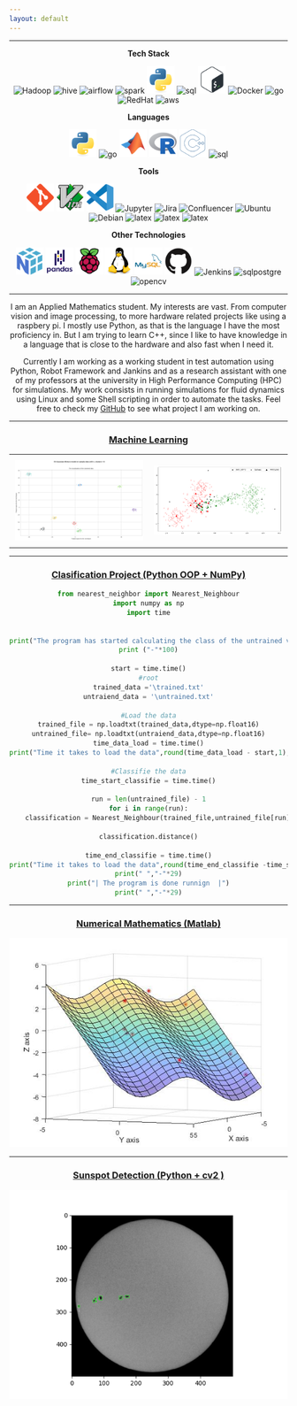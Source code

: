 ```yaml
---
layout: default
---
```




---
<div class="myWrapper" markdown="1">


<div align="center">
<b>Tech Stack</b>
<p align="center">
<img src="https://img.icons8.com/color/48/000000/hadoop-distributed-file-system.png" alt="Hadoop" width="50" height="50"/>
<img src="https://www.vectorlogo.zone/logos/apache_hive/apache_hive-icon.svg" alt="hive" width="50" height="50"/>
<img src="https://airflow.apache.org/docs/apache-airflow/1.10.6/_images/pin_large.png" alt="airflow" width="50" height="50"/>
<img src="https://upload.wikimedia.org/wikipedia/commons/f/f3/Apache_Spark_logo.svg" alt="spark" width="50" height="50"/>
<img src="https://raw.githubusercontent.com/devicons/devicon/master/icons/python/python-original.svg" alt="Python" width="50" height="50"/>
<img src="https://img.icons8.com/external-flat-juicy-fish/60/000000/external-sql-coding-and-development-flat-flat-juicy-fish.png" alt="sql" width="50" height="50"/>
<img src="https://raw.githubusercontent.com/devicons/devicon/master/icons/bash/bash-original.svg" alt="Bash" width="50" height="50"/>
<img src="https://cdn.jsdelivr.net/gh/devicons/devicon/icons/docker/docker-plain-wordmark.svg" alt="Docker" width="50" height="50"/>
<img src="https://cdn.jsdelivr.net/gh/devicons/devicon/icons/go/go-original-wordmark.svg" alt="go" width="50" height="50"/>
<img src="https://cdn.jsdelivr.net/gh/devicons/devicon/icons/redhat/redhat-original.svg" alt="RedHat" width="50" height="50"/>
<img src="https://img.icons8.com/color/48/000000/amazon-web-services.png" alt="aws" width="50" height="50"/>
</p>

	
<div align="center">
<b>Languages</b>
<p align="center">
<img src="https://raw.githubusercontent.com/devicons/devicon/master/icons/python/python-original.svg" alt="Python" width="50" height="50"/>
<img src="https://cdn.jsdelivr.net/gh/devicons/devicon/icons/go/go-original-wordmark.svg" alt="go" width="50" height="50"/>
<img src="https://raw.githubusercontent.com/devicons/devicon/master/icons/matlab/matlab-original.svg" alt="Matlab" width="50" height="50"/>
<img src="https://raw.githubusercontent.com/devicons/devicon/master/icons/r/r-original.svg" alt="R" width="50" height="50"/>
<img src="https://raw.githubusercontent.com/devicons/devicon/master/icons/cplusplus/cplusplus-line.svg" alt="cpp" width="50" height="50"/>
<img src="https://img.icons8.com/external-flat-juicy-fish/60/000000/external-sql-coding-and-development-flat-flat-juicy-fish.png" alt="sql" width="50" height="50"/>
</p>	
	

<div align="center">
<b>Tools</b>
<p align="center">
<img src="https://raw.githubusercontent.com/devicons/devicon/master/icons/git/git-original.svg" alt="git" width="50" height="50"/>
<img src="https://raw.githubusercontent.com/devicons/devicon/master/icons/vim/vim-original.svg" alt="VIM" width="50" height="50"/>
<img src="https://raw.githubusercontent.com/devicons/devicon/master/icons/vscode/vscode-original.svg" alt="VSCode" width="50" height="50"/>
<img src="https://cdn.jsdelivr.net/gh/devicons/devicon/icons/jupyter/jupyter-original-wordmark.svg" alt="Jupyter" width="50" height="50"/>
<img src="https://cdn.jsdelivr.net/gh/devicons/devicon/icons/jira/jira-original-wordmark.svg" alt="Jira" width="50" height="50"/>
<img src="https://cdn.jsdelivr.net/gh/devicons/devicon/icons/confluence/confluence-original-wordmark.svg" alt="Confluencer" width="50" height="50"/>
<img src="https://cdn.jsdelivr.net/gh/devicons/devicon/icons/ubuntu/ubuntu-plain.svg" alt="Ubuntu" width="50" height="50"/>
<img src="https://cdn.jsdelivr.net/gh/devicons/devicon/icons/debian/debian-original.svg" alt="Debian" width="50" height="50"/>
<img src="https://img.icons8.com/fluency/48/000000/fedora.png" alt="latex" width="50" height="50"/>
<img src="https://cdn.jsdelivr.net/gh/devicons/devicon/icons/latex/latex-original.svg" alt="latex" width="50" height="50"/>
<img src="https://img.icons8.com/ios/50/000000/markdown--v1.png" alt="latex" width="50" height="50"/>
</p>          


<div align="center">
<b>Other Technologies</b>
</div>
</div>
<p align="center">
<img src="https://raw.githubusercontent.com/devicons/devicon/master/icons/numpy/numpy-original.svg" alt="Numpy" width="50" height="50"/>
<img src="https://raw.githubusercontent.com/devicons/devicon/master/icons/pandas/pandas-original-wordmark.svg" alt="Pandas" width="50" height="50"/>
<img src="https://raw.githubusercontent.com/devicons/devicon/master/icons/raspberrypi/raspberrypi-original.svg" alt="Raspberry-Pi" width="50" height="50"/>
<img src="https://raw.githubusercontent.com/devicons/devicon/master/icons/linux/linux-original.svg" alt="Linux" width="50" height="50"/>
<img src="https://raw.githubusercontent.com/devicons/devicon/master/icons/mysql/mysql-original-wordmark.svg" alt="MySQL" width="50" height="50"/>
<img src="https://raw.githubusercontent.com/devicons/devicon/master/icons/github/github-original.svg" alt="GitHub" width="50" height="50"/>
<img src="https://cdn.jsdelivr.net/gh/devicons/devicon/icons/jenkins/jenkins-original.svg" alt="Jenkins" width="50" height="50"/>
<img src="https://cdn.jsdelivr.net/gh/devicons/devicon/icons/postgresql/postgresql-original-wordmark.svg"  alt="sqlpostgre" width="50" height="50"/>
<img src="https://cdn.jsdelivr.net/gh/devicons/devicon/icons/opencv/opencv-original-wordmark.svg"  alt="opencv" width="50" height="50"/>
</p>
	
---                                        

I am an Applied Mathematics student. My interests are vast. From computer vision and image processing, to more hardware related projects like using a raspbery pi. I mostly use Python, as that is the language I have the most proficiency in. But I am trying to learn C++, since I like to have knowledge in a language that is close to the hardware and also fast when I need it.

Currently I am working as a working student in test automation using Python, Robot Framework and Jankins and  as a research assistant with one of my professors at the university in High Performance Computing (HPC) for simulations. My work consists in running simulations for fluid dynamics using Linux and some Shell scripting in order to automate the tasks. Feel free to check my [GitHub](https://github.com/ditmarhalla) to see what project I am working on.

---

### [Machine Learning](https://github.com/ditmarhalla/machine_learning)

<div id="image-table">
    <table>
	    <tr>
    	    <td style="padding:10px">
        	    <img src="https://raw.githubusercontent.com/ditmarhalla/machine_learning/main/image/figure_1.png" width="500"/>
      	    </td>
            <td style="padding:10px">
            	<img src="https://raw.githubusercontent.com/ditmarhalla/machine_learning/main/image/figure_2.png" width="500"/>
            </td>
        </tr>
    </table>
</div>

---

### [Clasification Project (Python OOP + NumPy)](https://github.com/ditmarhalla/Clasification-Project-)

```python
from nearest_neighbor import Nearest_Neighbour
import numpy as np
import time


print("The program has started calculating the class of the untrained vectors")
print ("-"*100)

start = time.time()
#root
trained_data ='\trained.txt'
untraiend_data = '\untrained.txt'

#Load the data
trained_file = np.loadtxt(trained_data,dtype=np.float16)
untrained_file= np.loadtxt(untraiend_data,dtype=np.float16)
time_data_load = time.time()
print("Time it takes to load the data",round(time_data_load - start,1)," seconds")

#Classifie the data
time_start_classifie = time.time()

run = len(untrained_file) - 1
for i in range(run):
    classification = Nearest_Neighbour(trained_file,untrained_file[run])

classification.distance()

time_end_classifie = time.time()
print("Time it takes to load the data",round(time_end_classifie -time_start_classifie,5)," seconds")
print(" ","-"*29)
print("| The program is done runnign  |")
print(" ","-"*29)
```
---
### [Numerical Mathematics (Matlab)](https://github.com/ditmarhalla/numerical_mathematics)
![Matlab](https://raw.githubusercontent.com/ditmarhalla/numerical_mathematics/main/fig2.jpg)

---
### [Sunspot Detection (Python + cv2 )](https://github.com/ditmarhalla/astronomy/tree/main/sunspot_detection)
![Sunspot_detection](https://raw.githubusercontent.com/ditmarhalla/astronomy/main/sunspot_detection/Finish.png)

    
